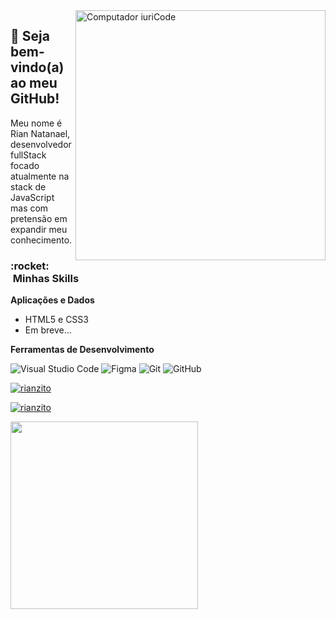 <img src="https://raw.githubusercontent.com/MicaelliMedeiros/micaellimedeiros/master/image/computer-illustration.png" min-width="400px" max-width="400px" width="400px" align="right" alt="Computador iuriCode">

## 🧠 Seja bem-vindo(a) ao meu GitHub!</strong>

Meu nome é Rian Natanael, desenvolvedor fullStack focado atualmente na stack de JavaScript mas com pretensão em expandir meu conhecimento.

<h3> :rocket: &nbsp;Minhas Skills </h3>

**Aplicações e Dados**

- HTML5 e CSS3
- Em breve...
  
**Ferramentas de Desenvolvimento**

  ![Visual Studio Code](https://img.shields.io/badge/-Visual%20Studio%20Code-333333?style=flat&logo=visual-studio-code&logoColor=007ACC)
  ![Figma](https://img.shields.io/badge/-Figma-333333?style=flat&logo=figma&logoColor=007ACC)
  ![Git](https://img.shields.io/badge/-Git-333333?style=flat&logo=git)
  ![GitHub](https://img.shields.io/badge/-GitHub-333333?style=flat&logo=github)


[![rianzito](https://github-readme-stats.vercel.app/api?username=rianzito&theme=radical)](https://github.com/anuraghazra/github-readme-stats)

[![rianzito](https://github-readme-stats.vercel.app/api/top-langs/?username=rianzito&hide=html&layout=compact&theme=radical)](https://github.com/anuraghazra/github-readme-stats)

<img align="left" width="300" src="https://i2.wp.com/allhtaccess.info/wp-content/uploads/2018/03/programming.gif?fit=1281%2C716&ssl=1" />
